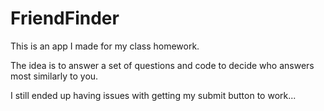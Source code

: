 # FriendFinder

This is an app I made for my class homework.

The idea is to answer a set of questions and code to decide who answers most similarly to you.

I still ended up having issues with getting my submit button to work...

